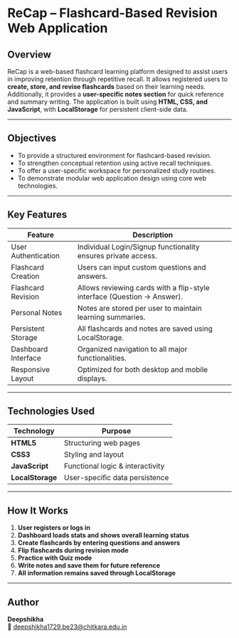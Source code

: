 # ReCap – Flashcard-Based Revision Web Application

##  Overview
ReCap is a web-based flashcard learning platform designed to assist users in improving retention through repetitive recall. It allows registered users to **create, store, and revise flashcards** based on their learning needs. Additionally, it provides a **user-specific notes section** for quick reference and summary writing. The application is built using **HTML, CSS, and JavaScript**, with **LocalStorage** for persistent client-side data.

---

##  Objectives
- To provide a structured environment for flashcard-based revision.
- To strengthen conceptual retention using active recall techniques.
- To offer a user-specific workspace for personalized study routines.
- To demonstrate modular web application design using core web technologies.

---

##  Key Features

| Feature | Description |
|---------|-------------|
|  User Authentication | Individual Login/Signup functionality ensures private access. |
|  Flashcard Creation | Users can input custom questions and answers. |
|  Flashcard Revision | Allows reviewing cards with a flip-style interface (Question → Answer). |
|  Personal Notes | Notes are stored per user to maintain learning summaries. |
|  Persistent Storage | All flashcards and notes are saved using LocalStorage. |
|  Dashboard Interface | Organized navigation to all major functionalities. |
|  Responsive Layout | Optimized for both desktop and mobile displays. |

---
##  Technologies Used

| Technology | Purpose |
|------------|---------|
| **HTML5** | Structuring web pages |
| **CSS3** | Styling and layout |
| **JavaScript** | Functional logic & interactivity |
| **LocalStorage** | User-specific data persistence |

---
##  How It Works

1. **User registers or logs in**
2. **Dashboard loads stats and shows overall learning status**
3. **Create flashcards by entering questions and answers**
4. **Flip flashcards during revision mode**
5. **Practice with Quiz mode**
6. **Write notes and save them for future reference**
7. **All information remains saved through LocalStorage**

---


## Author

**Deepshikha**  
📧 deepshikha1729.be23@chitkara.edu.in  





